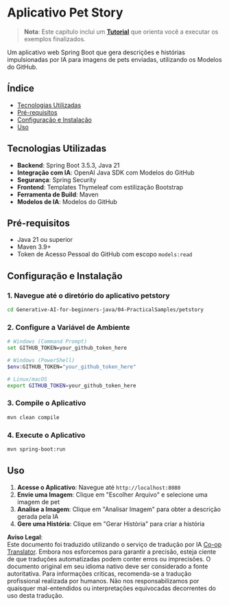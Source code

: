 <!--
CO_OP_TRANSLATOR_METADATA:
{
  "original_hash": "69dffd84127360d3f9446b89de471abe",
  "translation_date": "2025-07-21T18:31:50+00:00",
  "source_file": "04-PracticalSamples/petstory/README.md",
  "language_code": "br"
}
-->
# Aplicativo Pet Story

>**Nota**: Este capítulo inclui um [**Tutorial**](./TUTORIAL.md) que orienta você a executar os exemplos finalizados.

Um aplicativo web Spring Boot que gera descrições e histórias impulsionadas por IA para imagens de pets enviadas, utilizando os Modelos do GitHub.

## Índice

- [Tecnologias Utilizadas](../../../../04-PracticalSamples/petstory)
- [Pré-requisitos](../../../../04-PracticalSamples/petstory)
- [Configuração e Instalação](../../../../04-PracticalSamples/petstory)
- [Uso](../../../../04-PracticalSamples/petstory)

## Tecnologias Utilizadas

- **Backend**: Spring Boot 3.5.3, Java 21
- **Integração com IA**: OpenAI Java SDK com Modelos do GitHub
- **Segurança**: Spring Security
- **Frontend**: Templates Thymeleaf com estilização Bootstrap
- **Ferramenta de Build**: Maven
- **Modelos de IA**: Modelos do GitHub

## Pré-requisitos

- Java 21 ou superior
- Maven 3.9+
- Token de Acesso Pessoal do GitHub com escopo `models:read`

## Configuração e Instalação

### 1. Navegue até o diretório do aplicativo petstory
```bash
cd Generative-AI-for-beginners-java/04-PracticalSamples/petstory
```

### 2. Configure a Variável de Ambiente
   ```bash
   # Windows (Command Prompt)
   set GITHUB_TOKEN=your_github_token_here
   
   # Windows (PowerShell)
   $env:GITHUB_TOKEN="your_github_token_here"
   
   # Linux/macOS
   export GITHUB_TOKEN=your_github_token_here
   ```

### 3. Compile o Aplicativo
```bash
mvn clean compile
```

### 4. Execute o Aplicativo
```bash
mvn spring-boot:run
```

## Uso

1. **Acesse o Aplicativo**: Navegue até `http://localhost:8080`
2. **Envie uma Imagem**: Clique em "Escolher Arquivo" e selecione uma imagem de pet
3. **Analise a Imagem**: Clique em "Analisar Imagem" para obter a descrição gerada pela IA
4. **Gere uma História**: Clique em "Gerar História" para criar a história

**Aviso Legal**:  
Este documento foi traduzido utilizando o serviço de tradução por IA [Co-op Translator](https://github.com/Azure/co-op-translator). Embora nos esforcemos para garantir a precisão, esteja ciente de que traduções automatizadas podem conter erros ou imprecisões. O documento original em seu idioma nativo deve ser considerado a fonte autoritativa. Para informações críticas, recomenda-se a tradução profissional realizada por humanos. Não nos responsabilizamos por quaisquer mal-entendidos ou interpretações equivocadas decorrentes do uso desta tradução.